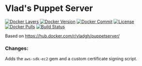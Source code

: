 # Vlad's Puppet Server

[![Docker Layers](https://images.microbadger.com/badges/image/vladgh/ps.svg)](http://microbadger.com/images/vladgh/ps)
[![Docker Version](https://images.microbadger.com/badges/version/vladgh/ps.svg)](http://microbadger.com/images/vladgh/ps)
[![Docker Commit](https://images.microbadger.com/badges/commit/vladgh/ps.svg)](http://microbadger.com/images/vladgh/ps)
[![License](https://images.microbadger.com/badges/license/vladgh/ps.svg)](http://microbadger.com/images/vladgh/ps)
[![Docker Pulls](https://img.shields.io/docker/pulls/vladgh/ps.svg)](https://hub.docker.com/r/vladgh/ps)
[![Build Status](https://travis-ci.org/vghn/docker_images.svg?branch=master)](https://travis-ci.org/vghn/docker_images)

Based on https://hub.docker.com/r/vladgh/puppetserver/

### Changes:
Adds the `aws-sdk-ec2` gem and a custom certificate signing script.
